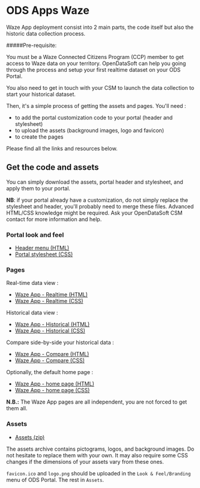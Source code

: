 ODS Apps Waze
=======

Waze App deployment consist into 2 main parts, the code itself but also the historic data collection process.


#####Pre-requisite:
 
You must be a Waze Connected Citizens Program (CCP) member to get access to Waze data on your territory.
OpenDataSoft can help you going through the process and setup your first realtime dataset on your ODS Portal. 

You also need to get in touch with your CSM to launch the data collection to start your historical dataset.

Then, it's a simple process of getting the assets and pages.
You'll need : 
 * to add the portal customization code to your portal (header and stylesheet)
 * to upload the assets (background images, logo and favicon)
 * to create the pages

Please find all the links and resources below.
 

## Get the code and assets

You can simply download the assets, portal header and stylesheet, and apply them to your portal.

**NB**: if your portal already have a customization, do not simply replace the stylesheet and header, you'll probably need to merge these files. Advanced HTML/CSS knowledge might be required. Ask your OpenDataSoft CSM contact for more information and help.

### Portal look and feel

* [Header menu (HTML)](./resources/web/header.html)
* [Portal stylesheet (CSS)](./resources/web/stylesheet.css)

### Pages

Real-time data view :

* [Waze App - Realtime (HTML)](./resources/web/realtime.html)
* [Waze App - Realtime (CSS)](./resources/web/realtime.css)

Historical data view :

* [Waze App - Historical (HTML)](./resources/web/historical.html)
* [Waze App - Historical (CSS)](./resources/web/historical.css)

Compare side-by-side your historical data :

* [Waze App - Compare (HTML)](./resources/web/compare.html)
* [Waze App - Compare (CSS)](./resources/web/compare.css)

Optionally, the default home page :

* [Waze App - home page (HTML)](./resources/web/home.html)
* [Waze App - home page (CSS)](./resources/web/home.css)


**N.B.:** The Waze App pages are all independent, you are not forced to get them all.


### Assets

* [Assets (zip)](./resources/assets/assets.zip)

The assets archive contains pictograms, logos, and background images. Do not hesitate to replace them with your own.
It may also require some CSS changes if the dimensions of your assets vary from these ones.

`favicon.ico` and `logo.png` should be uploaded in the `Look & Feel/Branding` menu of ODS Portal.
The rest in `Assets`.